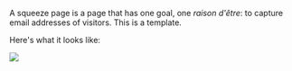 A squeeze page is a page that has one goal, one *raison d'être*: to capture
email addresses of visitors. This is a template.

Here's what it looks like:

![](http://rs.io/squeeze-example.png)

